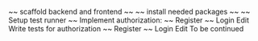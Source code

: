 ~~ scaffold backend and frontend ~~
~~ install needed packages ~~
~~ Setup test runner ~~
Implement authorization:
  ~~ Register ~~
  Login
  Edit
Write tests for authorization
  ~~ Register ~~
  Login
  Edit
To be continued
